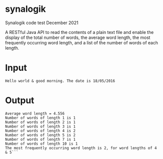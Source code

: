 # synalogik
Synalogik code test December 2021

A RESTful Java API to read the contents of a plain text file and enable the display of the total number of words, the average word length, the most frequently occurring word length, and a list of the number of words of each length.

# Input
`Hello world & good morning. The date is 18/05/2016`

# Output
```Word count = 9 
Average word length = 4.556 
Number of words of length 1 is 1 
Number of words of length 2 is 1 
Number of words of length 3 is 1 
Number of words of length 4 is 2 
Number of words of length 5 is 2 
Number of words of length 7 is 1 
Number of words of length 10 is 1 
The most frequently occurring word length is 2, for word lengths of 4 & 5```

